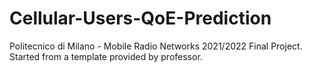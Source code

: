 # Cellular-Users-QoE-Prediction
Politecnico di Milano - Mobile Radio Networks 2021/2022 Final Project.
Started from a template provided by professor.
